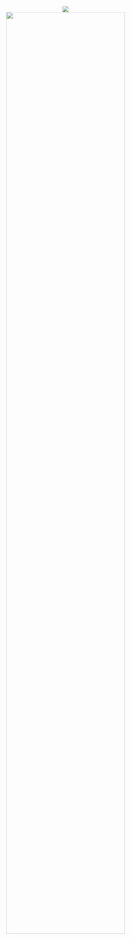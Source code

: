 <div align="center">
    <img src="https://readme-typing-svg.herokuapp.com?font=Pacifico&size=25&color=FFFFFF&center=true&lines=Hey+👋%2C+I'm+Sachin;Full+stack+and+Web+Developer"/>
    <br/>
    <img src="https://capsule-render.vercel.app/api?type=venom&height=200&color=0:ff7f50,100:1e90ff&text=First,%20solve%20the%20problem.%20Then,%20write%20the%20code.&textBg=false&desc=(he/him)&descAlign=79&fontAlign=50&descAlignY=70&fontColor=f7f5f5" width="80%" />
</div>
